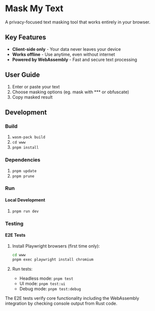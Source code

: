 # Mask My Text

A privacy-focused text masking tool that works entirely in your browser.

## Key Features

- **Client-side only** - Your data never leaves your device
- **Works offline** - Use anytime, even without internet
- **Powered by WebAssembly** - Fast and secure text processing

## User Guide

1. Enter or paste your text
2. Choose masking options (eg. mask with \*\*\* or obfuscate)
3. Copy masked result

## Development

### Build

1. `wasm-pack build`
2. `cd www`
3. `pnpm install`

### Dependencies

1. `pnpm update`
2. `pnpm prune`

### Run

#### Local Development

1. `pnpm run dev`

### Testing

#### E2E Tests

1. Install Playwright browsers (first time only):

   ```bash
   cd www
   pnpm exec playwright install chromium
   ```

2. Run tests:
   - Headless mode: `pnpm test`
   - UI mode: `pnpm test:ui`
   - Debug mode: `pnpm test:debug`

The E2E tests verify core functionality including the WebAssembly integration by checking console output from Rust code.
